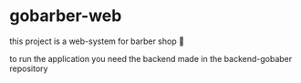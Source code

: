 # gobarber-web

this project is a web-system for barber shop 🚀

to run the application you need the backend made in the backend-gobaber repository
